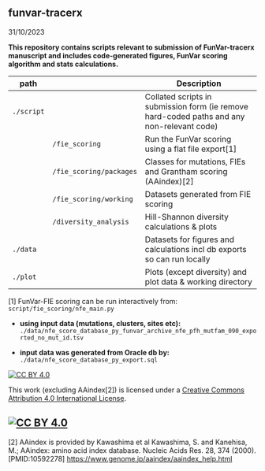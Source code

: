 ## funvar-tracerx 
31/10/2023

**This repository contains scripts relevant to submission of FunVar-tracerx manuscript and includes code-generated figures, FunVar scoring algorithm and stats calculations.**

| path  				| | Description |
| ----------- 			| ----------- | ----------- |
| `./script` 			| 						| Collated scripts in submission form (ie remove hard-coded paths and any non-relevant code) |
|  						| `/fie_scoring` 		| Run the FunVar scoring using a flat file export[1]  |
|  						| `/fie_scoring/packages` | Classes for mutations, FIEs and Grantham scoring (AAindex)[2]  |
|  						| `/fie_scoring/working`| Datasets generated from FIE scoring |
|						| `/diversity_analysis`	| Hill-Shannon diversity calculations & plots |
|	`./data`			|						| Datasets for figures and calculations incl db exports so can run locally |
|	`./plot`			|						| Plots (except diversity) and plot data & working directory |


[1] FunVar-FIE scoring can be run interactively from: 
`script/fie_scoring/nfe_main.py`

- **using input data (mutations, clusters, sites etc):** `./data/nfe_score_database_py_funvar_archive_nfe_pfh_mutfam_090_exported_no_mut_id.tsv`

- **input data was generated from Oracle db by:**
`./data/nfe_score_database_py_export.sql`

[![CC BY 4.0][cc-by-shield]][cc-by]

This work (excluding AAindex[2]) is licensed under a
[Creative Commons Attribution 4.0 International License][cc-by].

[![CC BY 4.0][cc-by-image]][cc-by]
---
[2] AAindex is provided by Kawashima et al 
Kawashima, S. and Kanehisa, M.; AAindex: amino acid index database. Nucleic Acids Res. 28, 374 (2000). [PMID:10592278]
https://www.genome.jp/aaindex/aaindex_help.html


[cc-by]: http://creativecommons.org/licenses/by/4.0/
[cc-by-image]: https://i.creativecommons.org/l/by/4.0/88x31.png
[cc-by-shield]: https://img.shields.io/badge/License-CC%20BY%204.0-lightgrey.svg





